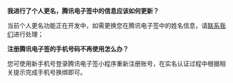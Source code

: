 **我进行了个人更名，腾讯电子签中的信息应该如何更新？**

当前个人更名功能正在开发中，如需更换您在腾讯电子签中的姓名信息，请[联系我们](https://cloud.tencent.com/document/product/1323/59638)进行处理；



**注册腾讯电子签的手机号码不再使用怎么办？**

您可使用新手机号登录腾讯电子签小程序重新注册账号，在实名认证过程中根据相关提示完成手机号换绑即可。
